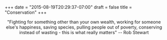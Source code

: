 +++
date = "2015-08-19T20:29:37-07:00"
draft = false
title = "Conservation"
+++

<center>
"Fighting for something other than your own wealth, working for someone else's happiness, saving species, pulling people out of poverty, conserving instead of wasting - this is what really matters"  
-- Rob Stewart
</center>